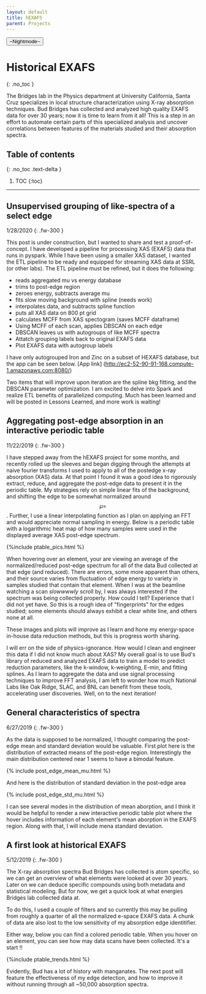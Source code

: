 ```yaml
---
layout: default
title: hEXAFS
parent: Projects
---
```

<button class="btn js-toggle-dark-mode">~Nightmode~</button>

<script>
const toggleDarkMode = document.querySelector('.js-toggle-dark-mode')
const cssFile = document.querySelector('[rel="stylesheet"]')
const originalCssRef = cssFile.getAttribute('href')
const darkModeCssRef = originalCssRef.replace('just-the-docs.css', 'dark-mode-preview.css')

addEvent(toggleDarkMode, 'click', function(){
  if (cssFile.getAttribute('href') === originalCssRef) {
    cssFile.setAttribute('href', darkModeCssRef)
  } else {
    cssFile.setAttribute('href', originalCssRef)
  }
})
</script>


# Historical EXAFS
{: .no_toc }

The Bridges lab in the Physics department at University California, Santa Cruz specializes in local structure characterization using X-ray absorption techniques. Bud Bridges has collected and analyzed high quality EXAFS data for over 30 years; now it is time to learn from it all! This is a step in an effort to automate certain parts of this specialized analysis and uncover correlations between features of the materials studied and their absorption spectra.

## Table of contents
{: .no_toc .text-delta }

1. TOC
{:toc}

---
## Unsupervised grouping of like-spectra of a select edge
1/28/2020
{: .fw-300 }

This post is under construction, but I wanted to share and test a proof-of-concept. I have developed a pipeline for processing XAS (EXAFS) data that runs in pyspark. While I have been using a smaller XAS dataset, I wanted the ETL pipeline to be ready and equipped for streaming XAS data at SSRL (or other labs). The ETL pipeline must be refined, but it does the following:

- reads aggregated mu vs energy database
- trims to post-edge region
- zeroes energy, subtracts average mu
- fits slow moving background with spline (needs work)
- interpolates data, and subtracts spline function
- puts all XAS data on 800 pt grid
- calculates MCFF from XAS spectogram (saves MCFF dataframe)
- Using MCFF of each scan, applies DBSCAN on each edge
- DBSCAN leaves us with autogroups of like MCFF spectra
- Attatch grouping labels back to original EXAFS data
- Plot EXAFS data with autogroup labels

I have only autogrouped Iron and Zinc on a subset of HEXAFS database, but the app can be seen below.
[App link] (http://ec2-52-90-91-168.compute-1.amazonaws.com:8080/)

Two items that will improve upon iteration are the spline bkg fitting, and the DBSCAN parameter optimization. I am excited to delve into Spark and realize ETL benefits of parallelized computing. Much has been learned and will be posted in Lessons Learned, and more work is waiting!

## Aggregating post-edge absorption in an interactive periodic table
11/22/2019
{: .fw-300 }

I have stepped away from the hEXAFS project for some months, and recently rolled up the sleeves and began digging through the attempts at naive fourier transforms I used to apply to all of the postedge x-ray absorption (XAS) data. At that point I found it was a good idea to rigorously extract, reduce, and aggregate the post-edge data  to present it in the periodic table. My strategies rely on simple linear fits of the background, and shifting the edge to be somewhat normalized around $$\mu=$$. Further, I use a linear interpolating function as I plan on applying an FFT and would appreciate normal sampling in energy. Below is a periodic table with a logarithmic heat map of how many samples were used in the displayed average XAS post-edge spectrum. 

{%include ptable_pics.html %}

When hovering over an element, your are viewing an average of the normalized/reduced post-edge spectrum for all of the data Bud collected at that edge (and reduced). There are errors, some more apparent than others, and their source varies from fluctuation of edge energy to variety in samples studied that contain that element. When I was at the beamline watching a scan *slowwwwly* scroll by, I was always interested if the spectrum was being collected properly. How could I tell?  Experience that I did not yet have. So this is a rough idea of "fingerprints" for the edges studied; some elements should always exhibit a clear white line, and others none at all.

These images and plots will improve as I learn and hone my energy-space in-house data reduction methods, but this is progress worth sharing.

I will err on the side of physics-ignorance. How would I clean and engineer this data if I did not know much about XAS? My overall goal is to use Bud's library of reduced and analyzed EXAFS data to train a model to predict reduction parameters, like the k-window, k-weighting, E-min, and fitting splines. As I learn to aggregate the data and use signal processing techniques to improve FFT analysis, I am left to wonder how much National Labs like Oak Ridge, SLAC, and BNL can benefit from these tools, accelerating user discoveries. Well, on to the next iteration!



## General characteristics of spectra
6/27/2019
{: .fw-300 }

As the data is supposed to be normalized, I thought comparing the post-edge mean and standard deviation would be valuable. 
First plot here is the distribution of extracted means of the post-edge region. Interestingly the main distribution centered near 1 seems to have a bimodal feature.

{% include post_edge_mean_mu.html %}

And here is the distribution of standard deviation in the post-edge area


{% include post_edge_std_mu.html %}

I can see several modes in the distribution of mean aborption, and I think it would be helpful to render a new interactive periodic table plot where the hover includes information of each element's mean aborption in the EXAFS region. Along with that, I will include mena standard deviation.

## A first look at historical EXAFS
5/12/2019
{: .fw-300 }

The X-ray absorption spectra Bud Bridges has collected is atom specific, so we can get an overview of what elements were looked at over 30 years. Later on we can deduce specific compounds using both metadata and statistical modeling. But for now, we get a quick look at what energies Bridges lab collected data at.

To do this, I used a couple of filters and so currently this may be pulling from roughly a quarter of all the normalized e-space EXAFS data. A chunk of data are also lost to the low sensitivity of my absorption edge identitifier. 

Either way, below you can find a colored periodic table. When you hover on an
element, you can see how may data scans have been collected. It's a start !!

{%include ptable_trends.html %}


Evidently, Bud has a lot of history with manganates. The next post will feature the effectiveness of my edge detection, and how to improve it without running through all ~50,000 absorption spectra.
